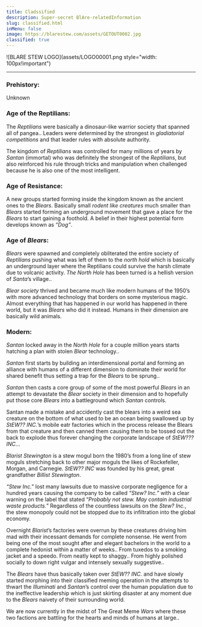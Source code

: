 ```yaml
---
title: Cladssified
description: Super-secret BlAre-relatedInformation
slug: classified.html
inMenu: false
image: https://blarestew.com/assets/GETOUT0002.jpg
classified: true
---
```


![BLARE STEW LOGO](assets/LOGO00001.png  style="width: 100px!important")


---


### Prehistory:
Unknown

### Age of the Reptilians:
The *Reptilians* were basically a dinosaur-like warrior society that spanned all of pangea.. Leaders were determined by the strongest in *gladiatorial competitions* and that leader rules with absolute authority.

The kingdom of *Reptilians* was controlled for many millions of years by *Santan* (immortal) who was definitely the strongest of the *Reptilians*, but also reinforced his rule through tricks and manipulation when challenged because he is also one of the most intelligent.

### Age of Resistance:
A new groups started forming inside the kingdom known as the ancient ones to the *Blears*. Basically small *rodent like creatures* much smaller than *Blears* started forming an underground movement that gave a place for the *Blears* to start gaining a foothold. A belief in their highest potential form develops known as *“Dog”*.

### Age of *Blears*:
 *Blears* were spawned and completely obliterated the entire society of *Reptilians* pushing what was left of them to the *north hold* which is basically an underground layer where the Reptilians could survive the harsh climate due to volcanic activity. *The North Hole* has been turned is a hellish version of *Santa*’s village..

*Blear society* thrived and became much like modern humans of the 1950’s with more advanced technology that borders on some mysterious magic. Almost everything that has happened in our world has happened in there world, but it was *Blears* who did it instead. Humans in their dimension are basically wild animals.

### Modern:
*Santan* locked away in the *North Hole* for a couple million years starts hatching a plan with stolen *Blear* technology..

*Santan* first starts by building an interdimensional portal and forming an alliance with humans of a different dimension to dominate their world for shared benefit thus setting a trap for the *Blears* to be sprung..

*Santan* then casts a core group of some of the most powerful *Blears* in an attempt to devastate the *Blear* society in their dimension and to hopefully put those core *Blears* into a battleground which *Santan* controls.

Santan made a mistake and accidently cast the blears into a weird sea creature on the bottom of what used to be an ocean being swallowed up by *StEW?? INC.*’s mobile eatr factories which in the process release the Blears from that creature and then canned them causing them to be tossed out the back to explode thus forever changing the corporate landscape of *StEW??? INC*...

*Blarist Stewington* is a stew mogul born the 1980’s from a long line of stew moguls stretching back to other major moguls the likes of Rockefeller, Morgan, and Carnegie. *StEW?? INC* was founded by his great, great grandfather *Billist Stewington*.

*“Stew Inc.”* lost many lawsuits due to massive corporate negligence for a hundred years  causing the company to be called *“Stew? Inc.”* with a clear warning on the label that stated “*Probably not stew. May contain industrial waste products.*” Regardless of the countless lawsuits on the *Stew? Inc.*, the stew monopoly could not be stopped due to its infiltration into the global economy.

Overnight *Blarist*’s factories were overrun by these creatures driving him mad with their incessant demands for complete nonsense. He went from being one of the most sought after and elegant bachelors in the world to a complete hedonist within a matter of weeks.. From tuxedos to a smoking jacket and a speedo. From neatly kept to shaggy.. From highly polished socially to down right vulgar and intensely sexually suggestive..

The *Blears* have thus basically taken over *StEW?? INC*. and have slowly started morphing into their classified meming operation in the attempts to thwart the *Illuminati* and *Santan*’s control over the human population due to the ineffective leadership which is just skirting disaster at any moment due to the *Blears* naivety of their surrounding world.

We are now currently in the midst of The Great Meme *Wars* where these two factions are battling for the hearts and minds of humans at large..
